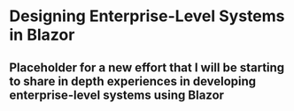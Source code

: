 # Designing Enterprise-Level Systems in Blazor

## Placeholder for a new effort that I will be starting to share in depth experiences in developing enterprise-level systems using Blazor

